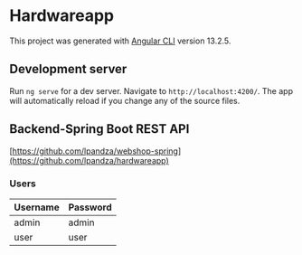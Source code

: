 # Hardwareapp

This project was generated with [Angular CLI](https://github.com/angular/angular-cli) version 13.2.5.

## Development server

Run `ng serve` for a dev server. Navigate to `http://localhost:4200/`. The app will automatically reload if you change any of the source files.

## Backend-Spring Boot REST API

[https://github.com/lpandza/webshop-spring](https://github.com/lpandza/hardwareapp)

### Users
Username  | Password
------------- | -------------
admin  | admin
user  |  user
